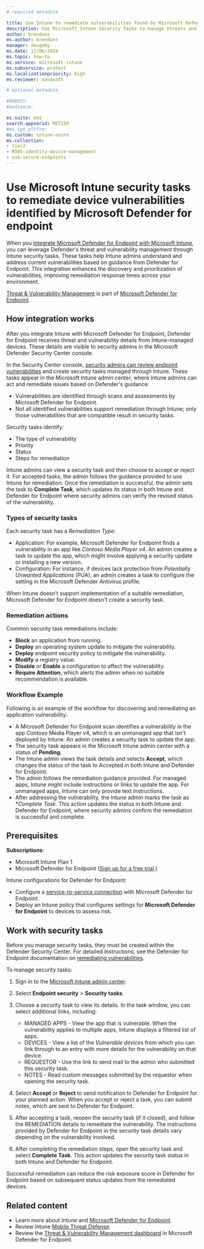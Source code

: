 ```yaml
---
# required metadata

title: Use Intune to remediate vulnerabilities found by Microsoft Defender for Endpoint
description: Use Microsoft Intune Security Tasks to manage threats and vulnerabilities identified by Microsoft Defender for Endpoint.
author: brenduns 
ms.author: brenduns
manager: dougeby
ms.date: 12/06/2024
ms.topic: how-to
ms.service: microsoft-intune
ms.subservice: protect
ms.localizationpriority: high
ms.reviewer: aanavath

# optional metadata

#ROBOTS:
#audience:

ms.suite: ems
search.appverid: MET150
#ms.tgt_pltfrm:
ms.custom: intune-azure
ms.collection:
- tier2
- M365-identity-device-management
- sub-secure-endpoints
---
```


# Use Microsoft Intune security tasks to remediate device vulnerabilities identified by Microsoft Defender for endpoint

When you [integrate Microsoft Defender for Endpoint with Microsoft Intune](/mem/intune/protect/advanced-threat-protection-configure.md#connect-microsoft-defender-for-endpoint-to-intune), you can leverage Defender's threat and vulnerability management through Intune security tasks. These tasks help Intune admins understand and address current vulnerabilities based on guidance from Defender for Endpoint. This integration enhances the discovery and prioritization of vulnerabilities, improving remediation response times across your environment.

[Threat & Vulnerability Management](/windows/security/threat-protection/windows-defender-atp/next-gen-threat-and-vuln-mgt) is part of [Microsoft Defender for Endpoint](/microsoft-365/security/defender-endpoint/microsoft-defender-endpoint).

## How integration works
 
After you integrate Intune with Microsoft Defender for Endpoint, Defender for Endpoint receives threat and vulnerability details from Intune-managed devices. These details are visible to security admins in the Microsoft Defender Security Center console.

In the Security Center console, [security admins can review endpoint vulnerabilities](/defender-vulnerability-management/defender-vulnerability-management#remediation-and-tracking) and create security tasks managed through Intune. These tasks appear in the Microsoft Intune admin center, where Intune admins can act and remediate issues based on Defender's guidance:

- Vulnerabilities are identified through scans and assessments by Microsoft Defender for Endpoint.
- Not all identified vulnerabilities support remediation through Intune; only those vulnerabilities that are compatible result in security tasks.

Security tasks identify:

- The type of vulnerability
- Priority
- Status
- Steps for remediation

Intune admins can view a security task and then choose to accept or reject it. For accepted tasks, the admin follows the guidance provided to use Intune for remediation. Once the remediation is successful, the admin sets the task to **Complete Task**, which updates its status in both Intune and Defender for Endpoint where security admins can verify the revised status of the vulnerability.

### Types of security tasks

Each security task has a *Remediation Type*:
- Application: For example, Microsoft Defender for Endpoint finds a vulnerability in an app like *Contoso Media Player v4*. An admin creates a task to update the app, which might involve applying a security update or installing a new version.
- Configuration: For instance, if devices lack protection from *Potentially Unwanted Applications* (PUA), an admin creates a task to configure the setting in the Microsoft Defender Antivirus profile.

When Intune doesn’t support implementation of a suitable remediation, Microsoft Defender for Endpoint doesn't create a security task.

### Remediation actions

Common security task remediations include:

- **Block** an application from running.
- **Deploy** an operating system update to mitigate the vulnerability.
- **Deploy** endpoint security policy to mitigate the vulnerability.
- **Modify** a registry value.
- **Disable** or **Enable** a configuration to affect the vulnerability.
- **Require Attention**, which alerts the admin when no suitable recommendation is available.

### Workflow Example

Following is an example of the workflow for discovering and remediating an application vulnerability:

- A Microsoft Defender for Endpoint scan identifies a vulnerability in the app Contoso Media Player v4, which is an unmanaged app that isn't deployed by Intune. An admin creates a security task to update the app.
- The security task appears in the Microsoft Intune admin center with a status of **Pending**. 
- The Intune admin views the task details and selects **Accept**, which changes the status of the task to Accepted in both Intune and Defender for Endpoint.
- The admin follows the remediation guidance provided. For managed apps, Intune might include instructions or links to update the app. For unmanaged apps, Intune can only provide text instructions.
- After addressing the vulnerability, the Intune admin marks the task as **Complete Task*. This action updates the status in both Intune and Defender for Endpoint, where security admins confirm the remediation is successful and complete.

## Prerequisites

**Subscriptions**:

- Microsoft Intune Plan 1
- Microsoft Defender for Endpoint ([Sign up for a free trial](https://www.microsoft.com/WindowsForBusiness/windows-atp?ocid=docs-wdatp-main-abovefoldlink).)

Intune configurations for Defender for Endpoint:
- Configure a [service-to-service connection](/mem/intune/protect/advanced-threat-protection-configured#connect-microsoft-defender-for-endpoint-to-intune) with Microsoft Defender for Endpoint.
- Deploy an Intune policy that configures settings for **Microsoft Defender for Endpoint** to devices to assess risk. 


## Work with security tasks

Before you manage security tasks, they must be created within the Defender Security Center. For detailed instructions, see the Defender for Endpoint documentation on [remediating vulnerabilities](/microsoft-365/security/defender-endpoint/tvm-remediation?view=o365-worldwide&preserve-view=true#request-remediation).

To manage security tasks:

1. Sign in to the [Microsoft Intune admin center](https://go.microsoft.com/fwlink/?linkid=2109431).

2. Select **Endpoint security** > **Security tasks**.
3. Choose a security task to view its details. In the task window, you can select additional links, including:
   - MANAGED APPS - View the app that is vulnerable. When the vulnerability applies to multiple apps, Intune displays a filtered list of apps.
   - DEVICES - View a list of the *Vulnerable devices* from which you can link through to an entry with more details for the vulnerability on that device.
   - REQUESTOR - Use the link to send mail to the admin who submitted this security task.
   - NOTES - Read custom messages submitted by the requestor when opening the security task.

4. Select **Accept** or **Reject** to send notification to Defender for Endpoint for your planned action. When you accept or reject a task, you can submit notes, which are sent to Defender for Endpoint.

5. After accepting a task, reopen the security task (if it closed), and follow the REMEDIATION details to remediate the vulnerability. The instructions provided by Defender for Endpoint in the security task details vary depending on the vulnerability involved.

6. After completing the remediation steps, open the security task and select **Complete Task**. This action updates the security task status in both Intune and Defender for Endpoint.

Successful remediation can reduce the risk exposure score in Defender for Endpoint based on subsequent status updates from the remediated devices.

## Related content

- Learn more about Intune and [Microsoft Defender for Endpoint](advanced-threat-protection.md).
- Review Intune [Mobile Threat Defense](mobile-threat-defense.md).
- Review the [Threat & Vulnerability Management dashboard](/windows/security/threat-protection/windows-defender-atp/tvm-dashboard-insights) in Microsoft Defender for Endpoint.
